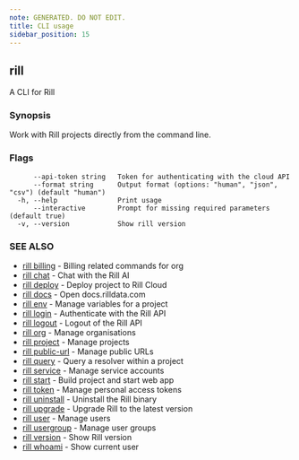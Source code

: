 ```yaml
---
note: GENERATED. DO NOT EDIT.
title: CLI usage
sidebar_position: 15
---
```

## rill

A CLI for Rill

### Synopsis

Work with Rill projects directly from the command line.

### Flags

```
      --api-token string   Token for authenticating with the cloud API
      --format string      Output format (options: "human", "json", "csv") (default "human")
  -h, --help               Print usage
      --interactive        Prompt for missing required parameters (default true)
  -v, --version            Show rill version
```

### SEE ALSO

* [rill billing](billing/billing.md)	 - Billing related commands for org
* [rill chat](chat.md)	 - Chat with the Rill AI
* [rill deploy](deploy.md)	 - Deploy project to Rill Cloud
* [rill docs](docs/docs.md)	 - Open docs.rilldata.com
* [rill env](env/env.md)	 - Manage variables for a project
* [rill login](login.md)	 - Authenticate with the Rill API
* [rill logout](logout.md)	 - Logout of the Rill API
* [rill org](org/org.md)	 - Manage organisations
* [rill project](project/project.md)	 - Manage projects
* [rill public-url](public-url/public-url.md)	 - Manage public URLs
* [rill query](query.md)	 - Query a resolver within a project
* [rill service](service/service.md)	 - Manage service accounts
* [rill start](start.md)	 - Build project and start web app
* [rill token](token/token.md)	 - Manage personal access tokens
* [rill uninstall](uninstall.md)	 - Uninstall the Rill binary
* [rill upgrade](upgrade.md)	 - Upgrade Rill to the latest version
* [rill user](user/user.md)	 - Manage users
* [rill usergroup](usergroup/usergroup.md)	 - Manage user groups
* [rill version](version.md)	 - Show Rill version
* [rill whoami](whoami.md)	 - Show current user

